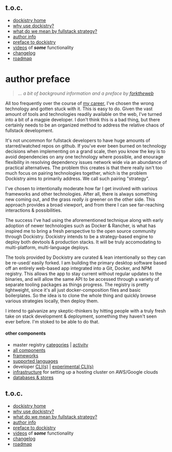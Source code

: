 ## t.o.c.
- [dockistry home](https://github.com/forktheweb/dockistry)
- [why use dockistry?](https://github.com/forktheweb/dockistry/blob/master/docs-why.use.this.md)
- [what do we mean by fullstack strategy?](https://github.com/forktheweb/dockistry#what-is-a-fullstack-strategy)
- [author info](https://labs.stackfork.com:2003/dockistry-contributors/cho)
- [preface to dockistry](https://github.com/forktheweb/dockistry/blob/master/docs-preface.md) 
- [videos](https://github.com/forktheweb/dockistry/blob/master/docs-videos.md) of ***some*** functionality
- [changelog](https://github.com/forktheweb/dockistry/blob/master/changelog.md)
- [roadmap](https://github.com/forktheweb/dockistry/blob/master/roadmap.md)


# author preface
  > *... a bit of background information and a preface by [forktheweb](//github.com:443/forktheweb)*

  All too frequently over the course of [my career](https://labs.stackfork.com:2003/dockistry-contributors/cho), I've chosen the wrong technology and gotten stuck with it.  This is easy to do.  Given the vast amount of tools and technologies readily available on the web, I've turned into a bit of a magpie developer.  I don't think this is a bad thing, but there certainly needs to be an organized method to address the relative chaos of fullstack development.

 It's not uncommon for fullstack developers to have huge amounts of starred/watched repos on github.  If you've ever been burned on technology decisions when implementing on a grand scale, then you know the key is to avoid dependencies on any one technology where possible, and enourage flexibility in resolving dependency issues network wide via an abundance of practical alternatives. The problem this creates is that there really isn't too much focus on pairing technologies together, which is the problem Dockistry aims to primarily address.  We call such pairing "strategy".
  
   I've chosen to intentionally moderate how far I get involved with various frameworks and other technologies.  After all, there is always something new coming out, and the grass *really is* greener on the other side.  This approach provides a broad viewport, and from there I can see far-reaching interactions & possibilities.   

  The success I've had using the aforementioned technique along with early adoption of newer technologies such as Docker & Rancher, is what has inspired me to bring a fresh perspective to the open source community through Dockistry.   Dockistry intends to be a strategy-based engine to deploy both devtools & production stacks. It will be truly accomodating to multi-platform, multi-language deploys.
  
   The tools provided by Dockistry are curated & lean intentionally so they can be re-used/ easily forked.  I am building the primary desktop software based off an entirely web-based app integrated into a Git, Docker, and NPM registry.  This allows the app to stay current without regular updates to the binaries, and will allow the same API to be accessed through a variety of separate tooling packages as things progress.  The registry is pretty lightweight, since it's all just docker-composition files and basic boilerplates.  So the idea is to clone the whole thing and quickly browse various strategies locally, then deploy them.

I intend to galvanize any skeptic-thinkers by hitting people with a truly fresh take on stack development & deployment, something they haven't seen ever before.  I'm stoked to be able to do that.

#### other components
   * master registry [categories](https://labs.stackfork.com:2003/explore/groups) | [activity](https://labs.stackfork.com:2003/explore/projects/starred)
   * [all components](https://github.com/forktheweb/dockistry/blob/master/docs-componentry.md)
   * [frameworks](https://github.com/forktheweb/dockistry/blob/master/docs-frameworks.md) 
   * [supported languages](https://github.com/forktheweb/dockistry/blob/master/docs-languages.md)
   * developer [CLI(s)](https://github.com/forktheweb/dockistry/blob/master/dockistry-cli.md) | [experimental CLI(s)](https://github.com/forktheweb/dockistry/blob/master/docs-experimental-cli.md)
   * [infrastructure](https://github.com/forktheweb/dockistry/blob/master/docs-infrastructure-packages.md) for setting up a hosting cluster on AWS/Google clouds
   * [databases & stores](https://github.com/forktheweb/dockistry/blob/master/docs-database.md)

## t.o.c.
- [dockistry home](https://github.com/forktheweb/dockistry)
- [why use dockistry?](https://github.com/forktheweb/dockistry/blob/master/docs-why.use.this.md)
- [what do we mean by fullstack strategy?](https://github.com/forktheweb/dockistry#what-is-a-fullstack-strategy)
- [author info](https://labs.stackfork.com:2003/dockistry-contributors/cho)
- [preface to dockistry](https://github.com/forktheweb/dockistry/blob/master/docs-preface.md) 
- [videos](https://github.com/forktheweb/dockistry/blob/master/docs-videos.md) of ***some*** functionality
- [changelog](https://github.com/forktheweb/dockistry/blob/master/changelog.md)
- [roadmap](https://github.com/forktheweb/dockistry/blob/master/roadmap.md)
